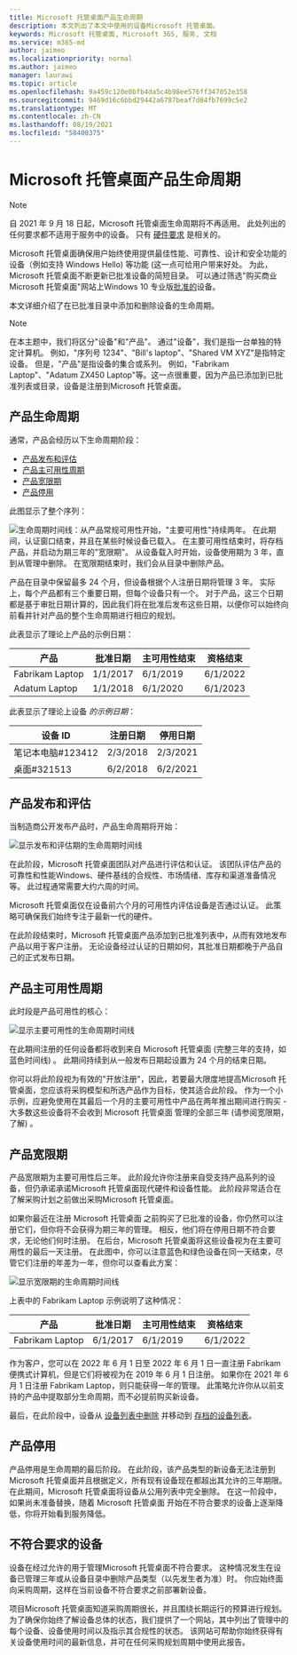 ```yaml
---
title: Microsoft 托管桌面产品生命周期
description: 本文列出了本文中使用的设备Microsoft 托管桌面。
keywords: Microsoft 托管桌面, Microsoft 365, 服务, 文档
ms.service: m365-md
author: jaimeo
ms.localizationpriority: normal
ms.author: jaimeo
manager: laurawi
ms.topic: article
ms.openlocfilehash: 9a459c120e0bfb4da5c4b98ee576ff347052e358
ms.sourcegitcommit: 9469d16c6bbd29442a6787beaf7d84fb7699c5e2
ms.translationtype: MT
ms.contentlocale: zh-CN
ms.lasthandoff: 08/19/2021
ms.locfileid: "58400375"
---
```

# <a name="microsoft-managed-desktop-product-lifecycle"></a>Microsoft 托管桌面产品生命周期

> [!NOTE]
> 自 2021 年 9 月 18 日起，Microsoft 托管桌面生命周期将不再适用。 此处列出的任何要求都不适用于服务中的设备。 只有 [硬件要求](device-requirements.md) 是相关的。 


Microsoft 托管桌面确保用户始终使用提供最佳性能、可靠性、设计和安全功能的设备（例如支持 Windows Hello) 等功能 (这一点可给用户带来好处。 为此，Microsoft 托管桌面不断更新已批准设备的简短目录。 可以通过筛选"购买商业Microsoft 托管桌面"网站上Windows 10 专业版[批准的](https://www.microsoft.com/en-us/windowsforbusiness/view-all-devices)设备。
 
本文详细介绍了在已批准目录中添加和删除设备的生命周期。 

> [!NOTE]
> 在本主题中，我们将区分"设备"和"产品"。 通过"设备"，我们是指一台单独的特定计算机。 例如，"序列号 1234"、"Bill's laptop"、"Shared VM XYZ"是指特定设备。 但是，"产品"是指设备的集合或系列。 例如，"Fabrikam Laptop"、"Adatum ZX450 Laptop"等。这一点很重要，因为产品已添加到已批准列表或目录，设备是注册到Microsoft 托管桌面。

## <a name="product-lifecycle"></a>产品生命周期

 通常，产品会经历以下生命周期阶段：

- [产品发布和评估](#product-release-and-evaluation)
- [产品主可用性周期](#product-primary-availability-period)
- [产品宽限期](#product-grace-period)
- [产品停用](#product-retirement)


此图显示了整个序列：

![生命周期时间线：从产品常规可用性开始，"主要可用性"持续两年。 在此期间，认证窗口结束，并且在某些时候设备已载入。 在主要可用性结束时，将存档产品，并启动为期三年的"宽限期"。 从设备载入时开始，设备使用期为 3 年，直到从管理中删除。 在宽限期结束时，我们会从目录中删除产品。](../../media/non-dark1-edits.PNG)

产品在目录中保留最多 24 个月，但设备<em></em>根据个人注册日期将管理 3 年。 实际上，每个产品都有三个重要日期，但每个设备只有一个。 对于产品，这三个日期都是基于审批日期计算的，<em></em>因此我们将在批准后发布这些日期，以便你可以始终向前看并针对产品的整个生命周期进行相应的规划。

此表显示了理论上产品的示例日期：


|产品  |批准日期  |主可用性结束  |资格结束  |
|---------|---------|---------|---------|
|Fabrikam Laptop    | 1/1/2017 | 6/1/2019 | 6/1/2022 |
|Adatum Laptop   | 1/1/2018 | 6/1/2020 | 6/1/2023  |

此表显示了理论上设备 *的示例日期*：


|设备 ID  |注册日期  |停用日期  |
|---------|---------|---------|
|笔记本电脑#123412     |  2/3/2018       |  2/3/2021       |
|桌面#321513     | 6/2/2018        |  6/2/2021       |


## <a name="product-release-and-evaluation"></a>产品发布和评估

当制造商公开发布产品时，产品生命周期将开始：

![显示发布和评估期的生命周期时间线](../../media/non-dark3-edits.PNG)

在此阶段，Microsoft 托管桌面团队对产品进行评估和认证。 该团队评估产品的可靠性和性能Windows、硬件基线的合规性、市场情绪、库存和渠道准备情况等。 此过程通常需要大约六周的时间。
  
Microsoft 托管桌面仅在设备前六个月的可用性内评估设备是否通过认证。 此策略可确保我们始终专注于最新一代的硬件。
 
在此阶段结束时，Microsoft 托管桌面产品添加到已批准列表中，从而有效地发布产品以用于[](device-list.md)客户注册。 无论设备经过认证的日期如何，其批准日期都晚于产品自己的正式发布日期。 


## <a name="product-primary-availability-period"></a>产品主可用性周期

此时段是产品可用性的核心：

![显示主要可用性的生命周期时间线](../../media/non-dark4-edits.PNG)

在此期间注册的任何设备都将收到来自 Microsoft 托管桌面 (完整三年的支持，如蓝色时间线) 。 此期间持续到从一般发布日期起设置为 24 个月的结束日期。

你可以将此阶段视为有效的"开放注册"，因此，若要最大限度地提高Microsoft 托管桌面，您应该将采购模型和所选产品作为目标，使其适合此阶段。 作为一个小示例，应避免使用在其最后一个月的主要可用性中产品在两年推出期间进行购买 - 大多数这些设备将不会收到 Microsoft 托管桌面 管理的全部三年 (请参阅宽限期，了解) 。 [](#product-grace-period)  

## <a name="product-grace-period"></a>产品宽限期

产品宽限期为主要可用性后三年。 此阶段允许你注册来自受支持产品系列的设备，但仍承诺承诺Microsoft 托管桌面现代硬件和设备性能。 此阶段非常适合在了解采购计划之前做出采购Microsoft 托管桌面。 

如果你最近在注册 Microsoft 托管桌面 之前购买了已批准的设备，你仍然可以注册它们，但你将不会获得为期三年的管理。 相反，他们将在停用日期不符合要求，无论他们何时注册。 在后台，Microsoft 托管桌面将这些设备视为在主要可用性的最后一天注册。 在此图中，你可以注意蓝色和绿色设备在同一天结束，尽管它们注册的年差为一年，但你可以查看此方案：


![显示宽限期的生命周期时间线](../../media/non-dark2-edits.PNG)

上表中的 Fabrikam Laptop 示例说明了这种情况： 

|产品  |批准日期  |主可用性结束  |资格结束  |
|---------|---------|---------|---------|
|Fabrikam Laptop    | 6/1/2017 | 6/1/2019 | 6/1/2022 |

作为客户，您可以在 2022 年 6 月 1 日至 2022 年 6 月 1 日一直注册 Fabrikam 便携式计算机，但是它们将被视为在 2019 年 6 月 1 日注册。 如果你在 2021 年 6 月 1 日注册 Fabrikam Laptop，则只能获得一年的管理。 此策略允许你从以前支持的产品中提取部分生命周期，而不必提前购买新设备。 

最后，在此阶段中，设备从 [设备列表中删除](device-list.md) 并移动到 [存档的设备列表](archived-device-list.md)。


## <a name="product-retirement"></a>产品停用

产品停用是生命周期的最后阶段。 在此阶段，该产品类型的新设备无法注册到 Microsoft 托管桌面并且根据定义，所有现有设备现在都超出其允许的三年期限。 在此期间，Microsoft 托管桌面将设备从公用列表中完全删除。 在这一阶段中，如果尚未准备替换，随着 Microsoft 托管桌面 开始在不符合要求的设备上逐渐降低，你将开始看到服务降低。 

## <a name="devices-that-are-out-of-compliance"></a>不符合要求的设备

设备在经过允许的用于管理Microsoft 托管桌面不符合要求。 这种情况发生在设备已管理三年或从设备目录中删除产品类型（以先发生者为准）时。 你应始终面向采购周期，这样在当前设备不符合要求之前部署新设备。

项目Microsoft 托管桌面知道采购周期很长，并且围绕长期运行的预算进行规划。 为了确保你始终了解设备总体的状态，我们提供了一个网站，其中列出了管理中的每个设备[](https://aka.ms/mmdportal)、设备使用时间以及指示其合规性的状态。 该网站可帮助你始终获得有关设备使用时间的最新信息，并可在任何采购规划周期中使用此报告。 







